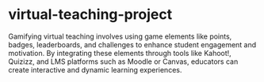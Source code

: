 # virtual-teaching-project
Gamifying virtual teaching involves using game elements like points, badges, leaderboards, and challenges to enhance student engagement and motivation. By integrating these elements through tools like Kahoot!, Quizizz, and LMS platforms such as Moodle or Canvas, educators can create interactive and dynamic learning experiences. 
